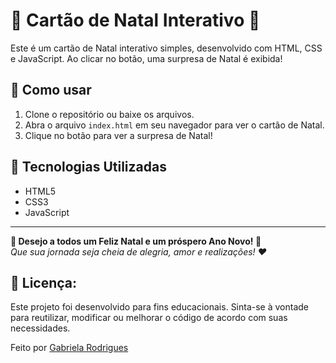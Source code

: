# 🎄 Cartão de Natal Interativo 🎅

Este é um cartão de Natal interativo simples, desenvolvido com HTML, CSS e JavaScript. Ao clicar no botão, uma surpresa de Natal é exibida!

## 🎁 Como usar

1. Clone o repositório ou baixe os arquivos.
2. Abra o arquivo `index.html` em seu navegador para ver o cartão de Natal.
3. Clique no botão para ver a surpresa de Natal!

## 🔧 Tecnologias Utilizadas

- HTML5
- CSS3
- JavaScript

---

**🎅 Desejo a todos um Feliz Natal e um próspero Ano Novo! 🎉**  
*Que sua jornada seja cheia de alegria, amor e realizações! ❤️*

## 📜 Licença:
Este projeto foi desenvolvido para fins educacionais. Sinta-se à vontade para reutilizar, modificar ou melhorar o código de acordo com suas necessidades.

Feito por [Gabriela Rodrigues](https://github.com/Agbl09)

